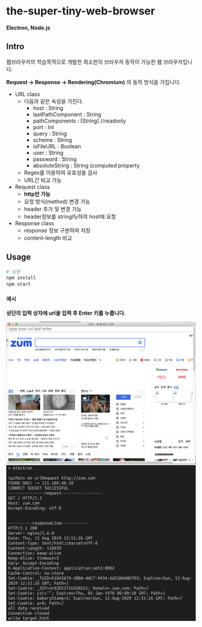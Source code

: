 # the-super-tiny-web-browser
**Electron, Node.js**

## Intro
웹브라우저의 학습목적으로 개발한 최소한의 브라우저 동작이 가능한 웹 브라우저입니다.

**Request -> Response -> Rendering(Chromium)** 의 동작 방식을 가집니다.

- URL class
  - 다음과 같은 속성을 가진다.
    - host : String
    - lastPathComponent : String
    - pathComponents : [String] //readonly
    - port : Int
    - query : String
    - scheme : String
    - isFileURL : Boolean
    - user : String
    - password : String
    - absoluteString : String (computed property
   - Regex를 이용하여 유효성을 검사
   - URL간 비교 가능
- Request class
  - **http만 가능**
  - 요청 방식(method) 변경 가능
  - header 추가 및 변경 가능
  - header정보를 stringify하여 host에 요청
- Response class
  - response 정보 구분하여 저장
  - content-length 비교

## Usage
```bash
# 실행
npm install
npm start
```

#### 예시

**상단의 입력 상자에 url을 입력 후 Enter 키를 누릅니다.**

![screenshot_2](https://github.com/doong-jo/the-super-tiny-web-browser/blob/master/screenshot_1.png?raw=true)
![screenshot_1](https://github.com/doong-jo/the-super-tiny-web-browser/blob/master/screenshot_2.png?raw=true)
